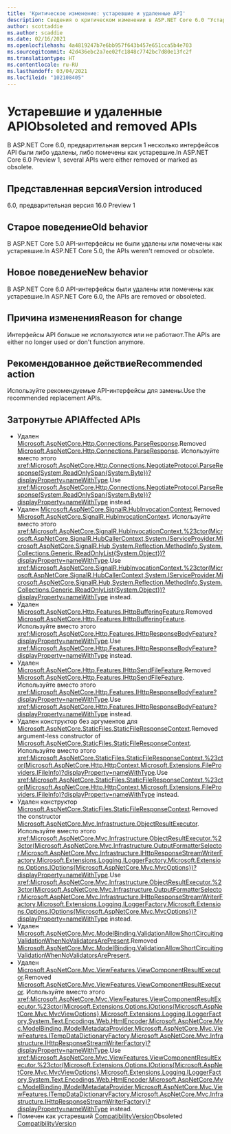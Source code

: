 ```yaml
---
title: 'Критическое изменение: устаревшие и удаленные API'
description: Сведения о критическом изменении в ASP.NET Core 6.0 "Устаревшие и удаленные API"
author: scottaddie
ms.author: scaddie
ms.date: 02/16/2021
ms.openlocfilehash: 4a4819247b7e6bb957f643b457e651cca5b4e703
ms.sourcegitcommit: 42d436ebc2a7ee02fc1848c7742bc7d80e13fc2f
ms.translationtype: HT
ms.contentlocale: ru-RU
ms.lasthandoff: 03/04/2021
ms.locfileid: "102108405"
---
```

# <a name="obsoleted-and-removed-apis"></a><span data-ttu-id="deff8-103">Устаревшие и удаленные API</span><span class="sxs-lookup"><span data-stu-id="deff8-103">Obsoleted and removed APIs</span></span>

<span data-ttu-id="deff8-104">В ASP.NET Core 6.0, предварительная версия 1 несколько интерфейсов API были либо удалены, либо помечены как устаревшие.</span><span class="sxs-lookup"><span data-stu-id="deff8-104">In ASP.NET Core 6.0 Preview 1, several APIs were either removed or marked as obsolete.</span></span>

## <a name="version-introduced"></a><span data-ttu-id="deff8-105">Представленная версия</span><span class="sxs-lookup"><span data-stu-id="deff8-105">Version introduced</span></span>

<span data-ttu-id="deff8-106">6.0, предварительная версия 1</span><span class="sxs-lookup"><span data-stu-id="deff8-106">6.0 Preview 1</span></span>

## <a name="old-behavior"></a><span data-ttu-id="deff8-107">Старое поведение</span><span class="sxs-lookup"><span data-stu-id="deff8-107">Old behavior</span></span>

<span data-ttu-id="deff8-108">В ASP.NET Core 5.0 API-интерфейсы не были удалены или помечены как устаревшие.</span><span class="sxs-lookup"><span data-stu-id="deff8-108">In ASP.NET Core 5.0, the APIs weren't removed or obsolete.</span></span>

## <a name="new-behavior"></a><span data-ttu-id="deff8-109">Новое поведение</span><span class="sxs-lookup"><span data-stu-id="deff8-109">New behavior</span></span>

<span data-ttu-id="deff8-110">В ASP.NET Core 6.0 API-интерфейсы были удалены или помечены как устаревшие.</span><span class="sxs-lookup"><span data-stu-id="deff8-110">In ASP.NET Core 6.0, the APIs are removed or obsoleted.</span></span>

## <a name="reason-for-change"></a><span data-ttu-id="deff8-111">Причина изменения</span><span class="sxs-lookup"><span data-stu-id="deff8-111">Reason for change</span></span>

<span data-ttu-id="deff8-112">Интерфейсы API больше не используются или не работают.</span><span class="sxs-lookup"><span data-stu-id="deff8-112">The APIs are either no longer used or don't function anymore.</span></span>

## <a name="recommended-action"></a><span data-ttu-id="deff8-113">Рекомендованное действие</span><span class="sxs-lookup"><span data-stu-id="deff8-113">Recommended action</span></span>

<span data-ttu-id="deff8-114">Используйте рекомендуемые API-интерфейсы для замены.</span><span class="sxs-lookup"><span data-stu-id="deff8-114">Use the recommended replacement APIs.</span></span>

## <a name="affected-apis"></a><span data-ttu-id="deff8-115">Затронутые API</span><span class="sxs-lookup"><span data-stu-id="deff8-115">Affected APIs</span></span>

* <span data-ttu-id="deff8-116">Удален [Microsoft.AspNetCore.Http.Connections.ParseResponse](/dotnet/api/microsoft.aspnetcore.http.connections.negotiateprotocol.parseresponse?view=aspnetcore-3.1&preserve-view=true#Microsoft_AspNetCore_Http_Connections_NegotiateProtocol_ParseResponse_System_IO_Stream_).</span><span class="sxs-lookup"><span data-stu-id="deff8-116">Removed [Microsoft.AspNetCore.Http.Connections.ParseResponse](/dotnet/api/microsoft.aspnetcore.http.connections.negotiateprotocol.parseresponse?view=aspnetcore-3.1&preserve-view=true#Microsoft_AspNetCore_Http_Connections_NegotiateProtocol_ParseResponse_System_IO_Stream_).</span></span> <span data-ttu-id="deff8-117">Используйте вместо этого <xref:Microsoft.AspNetCore.Http.Connections.NegotiateProtocol.ParseResponse(System.ReadOnlySpan{System.Byte})?displayProperty=nameWithType>.</span><span class="sxs-lookup"><span data-stu-id="deff8-117">Use <xref:Microsoft.AspNetCore.Http.Connections.NegotiateProtocol.ParseResponse(System.ReadOnlySpan{System.Byte})?displayProperty=nameWithType> instead.</span></span>
* <span data-ttu-id="deff8-118">Удален [Microsoft.AspNetCore.SignalR.HubInvocationContext](/dotnet/api/microsoft.aspnetcore.signalr.hubinvocationcontext.-ctor?view=aspnetcore-5.0&preserve-view=true#Microsoft_AspNetCore_SignalR_HubInvocationContext__ctor_Microsoft_AspNetCore_SignalR_HubCallerContext_System_String_System_Object___).</span><span class="sxs-lookup"><span data-stu-id="deff8-118">Removed [Microsoft.AspNetCore.SignalR.HubInvocationContext](/dotnet/api/microsoft.aspnetcore.signalr.hubinvocationcontext.-ctor?view=aspnetcore-5.0&preserve-view=true#Microsoft_AspNetCore_SignalR_HubInvocationContext__ctor_Microsoft_AspNetCore_SignalR_HubCallerContext_System_String_System_Object___).</span></span> <span data-ttu-id="deff8-119">Используйте вместо этого <xref:Microsoft.AspNetCore.SignalR.HubInvocationContext.%23ctor(Microsoft.AspNetCore.SignalR.HubCallerContext,System.IServiceProvider,Microsoft.AspNetCore.SignalR.Hub,System.Reflection.MethodInfo,System.Collections.Generic.IReadOnlyList{System.Object})?displayProperty=nameWithType>.</span><span class="sxs-lookup"><span data-stu-id="deff8-119">Use <xref:Microsoft.AspNetCore.SignalR.HubInvocationContext.%23ctor(Microsoft.AspNetCore.SignalR.HubCallerContext,System.IServiceProvider,Microsoft.AspNetCore.SignalR.Hub,System.Reflection.MethodInfo,System.Collections.Generic.IReadOnlyList{System.Object})?displayProperty=nameWithType> instead.</span></span>
* <span data-ttu-id="deff8-120">Удален [Microsoft.AspNetCore.Http.Features.IHttpBufferingFeature](/dotnet/api/microsoft.aspnetcore.http.features.ihttpbufferingfeature?view=aspnetcore-3.1&preserve-view=true).</span><span class="sxs-lookup"><span data-stu-id="deff8-120">Removed [Microsoft.AspNetCore.Http.Features.IHttpBufferingFeature](/dotnet/api/microsoft.aspnetcore.http.features.ihttpbufferingfeature?view=aspnetcore-3.1&preserve-view=true).</span></span> <span data-ttu-id="deff8-121">Используйте вместо этого <xref:Microsoft.AspNetCore.Http.Features.IHttpResponseBodyFeature?displayProperty=nameWithType>.</span><span class="sxs-lookup"><span data-stu-id="deff8-121">Use <xref:Microsoft.AspNetCore.Http.Features.IHttpResponseBodyFeature?displayProperty=nameWithType> instead.</span></span>
* <span data-ttu-id="deff8-122">Удален [Microsoft.AspNetCore.Http.Features.IHttpSendFileFeature](/dotnet/api/microsoft.aspnetcore.http.features.ihttpsendfilefeature?view=aspnetcore-3.1&preserve-view=true).</span><span class="sxs-lookup"><span data-stu-id="deff8-122">Removed [Microsoft.AspNetCore.Http.Features.IHttpSendFileFeature](/dotnet/api/microsoft.aspnetcore.http.features.ihttpsendfilefeature?view=aspnetcore-3.1&preserve-view=true).</span></span> <span data-ttu-id="deff8-123">Используйте вместо этого <xref:Microsoft.AspNetCore.Http.Features.IHttpResponseBodyFeature?displayProperty=nameWithType>.</span><span class="sxs-lookup"><span data-stu-id="deff8-123">Use <xref:Microsoft.AspNetCore.Http.Features.IHttpResponseBodyFeature?displayProperty=nameWithType> instead.</span></span>
* <span data-ttu-id="deff8-124">Удален конструктор без аргументов для [Microsoft.AspNetCore.StaticFiles.StaticFileResponseContext](/dotnet/api/microsoft.aspnetcore.staticfiles.staticfileresponsecontext.-ctor?view=aspnetcore-3.1&preserve-view=true#Microsoft_AspNetCore_StaticFiles_StaticFileResponseContext__ctor).</span><span class="sxs-lookup"><span data-stu-id="deff8-124">Removed argument-less constructor of [Microsoft.AspNetCore.StaticFiles.StaticFileResponseContext](/dotnet/api/microsoft.aspnetcore.staticfiles.staticfileresponsecontext.-ctor?view=aspnetcore-3.1&preserve-view=true#Microsoft_AspNetCore_StaticFiles_StaticFileResponseContext__ctor).</span></span> <span data-ttu-id="deff8-125">Используйте вместо этого <xref:Microsoft.AspNetCore.StaticFiles.StaticFileResponseContext.%23ctor(Microsoft.AspNetCore.Http.HttpContext,Microsoft.Extensions.FileProviders.IFileInfo)?displayProperty=nameWithType>.</span><span class="sxs-lookup"><span data-stu-id="deff8-125">Use <xref:Microsoft.AspNetCore.StaticFiles.StaticFileResponseContext.%23ctor(Microsoft.AspNetCore.Http.HttpContext,Microsoft.Extensions.FileProviders.IFileInfo)?displayProperty=nameWithType> instead.</span></span>
* <span data-ttu-id="deff8-126">Удален конструктор [Microsoft.AspNetCore.StaticFiles.StaticFileResponseContext](/dotnet/api/microsoft.aspnetcore.mvc.infrastructure.objectresultexecutor.-ctor?view=aspnetcore-3.1&preserve-view=true#Microsoft_AspNetCore_Mvc_Infrastructure_ObjectResultExecutor__ctor_Microsoft_AspNetCore_Mvc_Infrastructure_OutputFormatterSelector_Microsoft_AspNetCore_Mvc_Infrastructure_IHttpResponseStreamWriterFactory_Microsoft_Extensions_Logging_ILoggerFactory_).</span><span class="sxs-lookup"><span data-stu-id="deff8-126">Removed the constructor [Microsoft.AspNetCore.Mvc.Infrastructure.ObjectResultExecutor](/dotnet/api/microsoft.aspnetcore.mvc.infrastructure.objectresultexecutor.-ctor?view=aspnetcore-3.1&preserve-view=true#Microsoft_AspNetCore_Mvc_Infrastructure_ObjectResultExecutor__ctor_Microsoft_AspNetCore_Mvc_Infrastructure_OutputFormatterSelector_Microsoft_AspNetCore_Mvc_Infrastructure_IHttpResponseStreamWriterFactory_Microsoft_Extensions_Logging_ILoggerFactory_).</span></span> <span data-ttu-id="deff8-127">Используйте вместо этого <xref:Microsoft.AspNetCore.Mvc.Infrastructure.ObjectResultExecutor.%23ctor(Microsoft.AspNetCore.Mvc.Infrastructure.OutputFormatterSelector,Microsoft.AspNetCore.Mvc.Infrastructure.IHttpResponseStreamWriterFactory,Microsoft.Extensions.Logging.ILoggerFactory,Microsoft.Extensions.Options.IOptions{Microsoft.AspNetCore.Mvc.MvcOptions})?displayProperty=nameWithType>.</span><span class="sxs-lookup"><span data-stu-id="deff8-127">Use <xref:Microsoft.AspNetCore.Mvc.Infrastructure.ObjectResultExecutor.%23ctor(Microsoft.AspNetCore.Mvc.Infrastructure.OutputFormatterSelector,Microsoft.AspNetCore.Mvc.Infrastructure.IHttpResponseStreamWriterFactory,Microsoft.Extensions.Logging.ILoggerFactory,Microsoft.Extensions.Options.IOptions{Microsoft.AspNetCore.Mvc.MvcOptions})?displayProperty=nameWithType> instead.</span></span>
* <span data-ttu-id="deff8-128">Удален [Microsoft.AspNetCore.Mvc.ModelBinding.ValidationAllowShortCircuitingValidationWhenNoValidatorsArePresent](/dotnet/api/microsoft.aspnetcore.mvc.modelbinding.validation.validationvisitor.allowshortcircuitingvalidationwhennovalidatorsarepresent?view=aspnetcore-3.1&preserve-view=true#Microsoft_AspNetCore_Mvc_ModelBinding_Validation_ValidationVisitor_AllowShortCircuitingValidationWhenNoValidatorsArePresent).</span><span class="sxs-lookup"><span data-stu-id="deff8-128">Removed [Microsoft.AspNetCore.Mvc.ModelBinding.ValidationAllowShortCircuitingValidationWhenNoValidatorsArePresent](/dotnet/api/microsoft.aspnetcore.mvc.modelbinding.validation.validationvisitor.allowshortcircuitingvalidationwhennovalidatorsarepresent?view=aspnetcore-3.1&preserve-view=true#Microsoft_AspNetCore_Mvc_ModelBinding_Validation_ValidationVisitor_AllowShortCircuitingValidationWhenNoValidatorsArePresent).</span></span>
* <span data-ttu-id="deff8-129">Удален [Microsoft.AspNetCore.Mvc.ViewFeatures.ViewComponentResultExecutor](/dotnet/api/microsoft.aspnetcore.mvc.viewfeatures.viewcomponentresultexecutor.-ctor?view=aspnetcore-3.1&preserve-view=true#Microsoft_AspNetCore_Mvc_ViewFeatures_ViewComponentResultExecutor__ctor_Microsoft_Extensions_Options_IOptions_Microsoft_AspNetCore_Mvc_MvcViewOptions__Microsoft_Extensions_Logging_ILoggerFactory_System_Text_Encodings_Web_HtmlEncoder_Microsoft_AspNetCore_Mvc_ModelBinding_IModelMetadataProvider_Microsoft_AspNetCore_Mvc_ViewFeatures_ITempDataDictionaryFactory_).</span><span class="sxs-lookup"><span data-stu-id="deff8-129">Removed [Microsoft.AspNetCore.Mvc.ViewFeatures.ViewComponentResultExecutor](/dotnet/api/microsoft.aspnetcore.mvc.viewfeatures.viewcomponentresultexecutor.-ctor?view=aspnetcore-3.1&preserve-view=true#Microsoft_AspNetCore_Mvc_ViewFeatures_ViewComponentResultExecutor__ctor_Microsoft_Extensions_Options_IOptions_Microsoft_AspNetCore_Mvc_MvcViewOptions__Microsoft_Extensions_Logging_ILoggerFactory_System_Text_Encodings_Web_HtmlEncoder_Microsoft_AspNetCore_Mvc_ModelBinding_IModelMetadataProvider_Microsoft_AspNetCore_Mvc_ViewFeatures_ITempDataDictionaryFactory_).</span></span> <span data-ttu-id="deff8-130">Используйте вместо этого <xref:Microsoft.AspNetCore.Mvc.ViewFeatures.ViewComponentResultExecutor.%23ctor(Microsoft.Extensions.Options.IOptions{Microsoft.AspNetCore.Mvc.MvcViewOptions},Microsoft.Extensions.Logging.ILoggerFactory,System.Text.Encodings.Web.HtmlEncoder,Microsoft.AspNetCore.Mvc.ModelBinding.IModelMetadataProvider,Microsoft.AspNetCore.Mvc.ViewFeatures.ITempDataDictionaryFactory,Microsoft.AspNetCore.Mvc.Infrastructure.IHttpResponseStreamWriterFactory)?displayProperty=nameWithType>.</span><span class="sxs-lookup"><span data-stu-id="deff8-130">Use <xref:Microsoft.AspNetCore.Mvc.ViewFeatures.ViewComponentResultExecutor.%23ctor(Microsoft.Extensions.Options.IOptions{Microsoft.AspNetCore.Mvc.MvcViewOptions},Microsoft.Extensions.Logging.ILoggerFactory,System.Text.Encodings.Web.HtmlEncoder,Microsoft.AspNetCore.Mvc.ModelBinding.IModelMetadataProvider,Microsoft.AspNetCore.Mvc.ViewFeatures.ITempDataDictionaryFactory,Microsoft.AspNetCore.Mvc.Infrastructure.IHttpResponseStreamWriterFactory)?displayProperty=nameWithType> instead.</span></span>
* <span data-ttu-id="deff8-131">Помечен как устаревший [CompatibilityVersion](/dotnet/api/microsoft.aspnetcore.mvc.compatibilityversion?view=aspnetcore-3.1&preserve-view=true)</span><span class="sxs-lookup"><span data-stu-id="deff8-131">Obsoleted [CompatibilityVersion](/dotnet/api/microsoft.aspnetcore.mvc.compatibilityversion?view=aspnetcore-3.1&preserve-view=true)</span></span>

<!--

## Category

ASP.NET Core

## Affected APIs

- `M:Microsoft.AspNetCore.Http.Connections.NegotiateProtocol.ParseResponse(System.IO.Stream)`
- `M:Microsoft.AspNetCore.SignalR.HubInvocationContext.#ctor(Microsoft.AspNetCore.SignalR.HubCallerContext,System.String,System.Object[])`
- `T:Microsoft.AspNetCore.Http.Features.IHttpBufferingFeature`
- `T:Microsoft.AspNetCore.Http.Features.IHttpSendFileFeature`
- `M:Microsoft.AspNetCore.StaticFiles.StaticFileResponseContext.#ctor`
- `M:Microsoft.AspNetCore.Mvc.Infrastructure.ObjectResultExecutor.#ctor(Microsoft.AspNetCore.Mvc.Infrastructure.OutputFormatterSelector,Microsoft.AspNetCore.Mvc.Infrastructure.IHttpResponseStreamWriterFactory,Microsoft.Extensions.Logging.ILoggerFactory)`
- `Overload:Microsoft.AspNetCore.Mvc.ModelBinding.Validation.ValidationVisitor.AllowShortCircuitingValidationWhenNoValidatorsArePresent`
- `M:Microsoft.AspNetCore.Mvc.ViewFeatures.ViewComponentResultExecutor.#ctor(Microsoft.Extensions.Options.IOptions{Microsoft.AspNetCore.Mvc.MvcViewOptions},Microsoft.Extensions.Logging.ILoggerFactory,System.Text.Encodings.Web.HtmlEncoder,Microsoft.AspNetCore.Mvc.ModelBinding.IModelMetadataProvider,Microsoft.AspNetCore.Mvc.ViewFeatures.ITempDataDictionaryFactory)`
- `T:Microsoft.AspNetCore.Mvc.CompatibilityVersion`

-->
